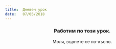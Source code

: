 ```yaml
---
title:  Дневен урок
date:   07/05/2018
---
```


### <center>Работим по този урок.</center>
<center>Моля, върнете се по-късно.</center>